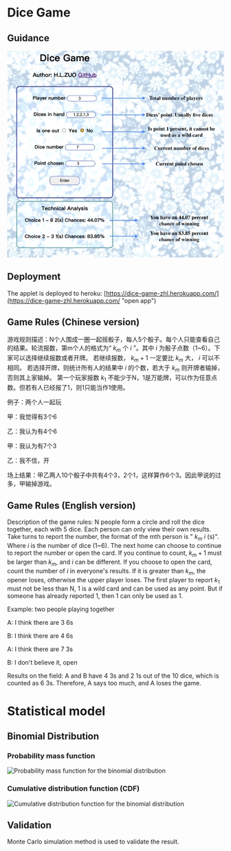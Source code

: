 # Dice Game

## Guidance

![1664963900605](image/README/1664963900605.png)

## Deployment

The applet is deployed to heroku: [https://dice-game-zhl.herokuapp.com/](https://dice-game-zhl.herokuapp.com/ "open app")

## Game Rules (Chinese version)

游戏规则描述：N个人围成一圈一起摇骰子，每人5个骰子。每个人只能查看自己的结果。轮流报数，第m个人的格式为“ $k_m$ 个 $i$ ”。其中 $i$ 为骰子点数（1~6）。下家可以选择继续报数或者开牌。
若继续报数， $k_m+1$ 一定要比 $k_m$ 大， $i$ 可以不相同。
若选择开牌，则统计所有人的结果中 $i$ 的个数，若大于 $k_m$ 则开牌者输掉，否则其上家输掉。
第一个玩家报数 $k_1$ 不能少于N，1是万能牌，可以作为任意点数。但若有人已经报了1，则1只能当作1使用。

例子：两个人一起玩

甲：我觉得有3个6

乙：我认为有4个6

甲：我认为有7个3

乙：我不信，开

场上结果：甲乙两人10个骰子中共有4个3，2个1，这样算作6个3。因此甲说的过多，甲输掉游戏。

## Game Rules (English version)

Description of the game rules: N people form a circle and roll the dice together, each with 5 dice. Each person can only view their own results. Take turns to report the number, the format of the mth person is " $k_m$ $i$ (s)". Where $i$ is the number of dice (1~6). The next home can choose to continue to report the number or open the card.
If you continue to count, $k_m+1$ must be larger than $k_m$, and $i$ can be different.
If you choose to open the card, count the number of $i$ in everyone's results. If it is greater than $k_m$, the opener loses, otherwise the upper player loses.
The first player to report $k_1$ must not be less than N, 1 is a wild card and can be used as any point. But if someone has already reported 1, then 1 can only be used as 1.

Example: two people playing together

A: I think there are 3 6s

B: I think there are 4 6s

A: I think there are 7 3s

B: I don't believe it, open

Results on the field: A and B have 4 3s and 2 1s out of the 10 dice, which is counted as 6 3s. Therefore, A says too much, and A loses the game.

# Statistical model

## Binomial Distribution

### Probability mass function

![Probability mass function for the binomial distribution](https://upload.wikimedia.org/wikipedia/commons/thumb/7/75/Binomial_distribution_pmf.svg/2560px-Binomial_distribution_pmf.svg.png)

### Cumulative distribution function (CDF)

![Cumulative distribution function for the binomial distribution](https://upload.wikimedia.org/wikipedia/commons/thumb/5/55/Binomial_distribution_cdf.svg/1920px-Binomial_distribution_cdf.svg.png)

## Validation

Monte Carlo simulation method is used to validate the result.

